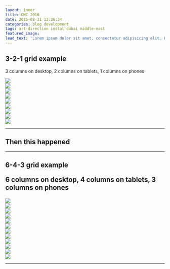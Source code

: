 ```yaml
---
layout: inner
title: DWC 2016
date: 2015-08-31 13:26:34
categories: blog development
tags: art-direction instal dubai middle-east
featured_image:
lead_text: 'Lorem ipsum dolor sit amet, consectetur adipisicing elit. Expedita maiores quisquam id sunt, a architecto molestias velit, distinctio quidem non, nostrum provident quibusdam enim. Neque ipsam temporibus commodi facere minima.'
---
```

<article>
  <h2>3-2-1 grid example</h2><p class="lead">3 columns on desktop, 2 columns on tablets, 1 columns on phones</p>
    <div class="row">
      <div class="col-lg-4 col-sm-6 col-xs-12">
          <a href="#">
               <img src="http://placehold.it/800x600" class="thumbnail img-responsive">
          </a>
      </div>
       <div class="col-lg-4 col-sm-6 col-xs-12">
          <a href="#">
               <img src="http://placehold.it/800x600" class="thumbnail img-responsive">
          </a>
      </div>
       <div class="col-lg-4 col-sm-6 col-xs-12">
          <a href="#">
               <img src="http://placehold.it/800x600" class="thumbnail img-responsive">
          </a>
      </div>
       <div class="col-lg-4 col-sm-6 col-xs-12">
          <a href="#">
               <img src="http://placehold.it/800x600" class="thumbnail img-responsive">
          </a>
      </div>
       <div class="col-lg-4 col-sm-6 col-xs-12">
          <a href="#">
               <img src="http://placehold.it/800x600" class="thumbnail img-responsive">
          </a>
      </div>
       <div class="col-lg-4 col-sm-6 col-xs-12">
          <a href="#">
               <img src="http://placehold.it/800x600" class="thumbnail img-responsive">
          </a>
      </div>
       <div class="col-lg-4 col-sm-6 col-xs-12">
          <a href="#">
               <img src="http://placehold.it/800x600" class="thumbnail img-responsive">
          </a>
      </div>
       <div class="col-lg-4 col-sm-6 col-xs-12">
          <a href="#">
               <img src="http://placehold.it/800x600" class="thumbnail img-responsive">
          </a>
      </div>
       <div class="col-lg-4 col-sm-6 col-xs-12">
          <a href="#">
               <img src="http://placehold.it/800x600" class="thumbnail img-responsive">
          </a>
      </div>
    </div>
    <hr>
    	<h2 class="text-center">Then this happened</h2>
    <hr>


  <h2>6-4-3 grid example<p class="lead">6 columns on desktop, 4 columns on tablets, 3 columns on phones</p></h2>
   <div class="row">
     <div class="col-lg-2 col-sm-3 col-xs-4">
         <a href="#">
              <img src="http://placehold.it/200x200" class="thumbnail img-responsive">
         </a>
     </div>
      <div class="col-lg-2 col-sm-3 col-xs-4">
         <a href="#">
              <img src="http://placehold.it/200x200" class="thumbnail img-responsive">
         </a>
     </div>
      <div class="col-lg-2 col-sm-3 col-xs-4">
         <a href="#">
              <img src="http://placehold.it/200x200" class="thumbnail img-responsive">
         </a>
     </div>
      <div class="col-lg-2 col-sm-3 col-xs-4">
         <a href="#">
              <img src="http://placehold.it/200x200" class="thumbnail img-responsive">
         </a>
     </div>
      <div class="col-lg-2 col-sm-3 col-xs-4">
         <a href="#">
              <img src="http://placehold.it/200x200" class="thumbnail img-responsive">
         </a>
     </div>
      <div class="col-lg-2 col-sm-3 col-xs-4">
         <a href="#">
              <img src="http://placehold.it/200x200" class="thumbnail img-responsive">
         </a>
     </div>
      <div class="col-lg-2 col-sm-3 col-xs-4">
         <a href="#">
              <img src="http://placehold.it/200x200" class="thumbnail img-responsive">
         </a>
     </div>
      <div class="col-lg-2 col-sm-3 col-xs-4">
         <a href="#">
              <img src="http://placehold.it/200x200" class="thumbnail img-responsive">
         </a>
     </div>
     <div class="col-lg-2 col-sm-3 col-xs-4">
         <a href="#">
              <img src="http://placehold.it/200x200" class="thumbnail img-responsive">
         </a>
     </div>
     <div class="col-lg-2 col-sm-3 col-xs-4">
         <a href="#">
              <img src="http://placehold.it/200x200" class="thumbnail img-responsive">
         </a>
     </div>
     <div class="col-lg-2 col-sm-3 col-xs-4">
         <a href="#">
              <img src="http://placehold.it/200x200" class="thumbnail img-responsive">
         </a>
     </div>
     <div class="col-lg-2 col-sm-3 col-xs-4">
         <a href="#">
              <img src="http://placehold.it/200x200" class="thumbnail img-responsive">
         </a>
     </div>
   </div>
   <hr>
</article>
